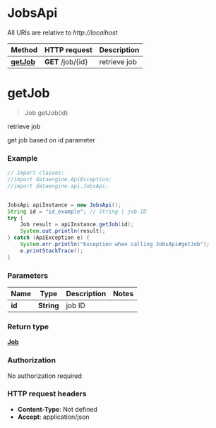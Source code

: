 # JobsApi

All URIs are relative to *http://localhost*

Method | HTTP request | Description
------------- | ------------- | -------------
[**getJob**](JobsApi.md#getJob) | **GET** /job/{id} | retrieve job


<a name="getJob"></a>
# **getJob**
> Job getJob(id)

retrieve job

get job based on id parameter

### Example
```java
// Import classes:
//import dataengine.ApiException;
//import dataengine.api.JobsApi;


JobsApi apiInstance = new JobsApi();
String id = "id_example"; // String | job ID
try {
    Job result = apiInstance.getJob(id);
    System.out.println(result);
} catch (ApiException e) {
    System.err.println("Exception when calling JobsApi#getJob");
    e.printStackTrace();
}
```

### Parameters

Name | Type | Description  | Notes
------------- | ------------- | ------------- | -------------
 **id** | **String**| job ID |

### Return type

[**Job**](Job.md)

### Authorization

No authorization required

### HTTP request headers

 - **Content-Type**: Not defined
 - **Accept**: application/json

